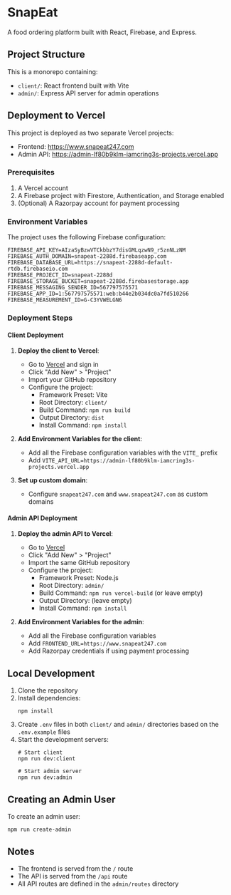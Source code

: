 # SnapEat

A food ordering platform built with React, Firebase, and Express.

## Project Structure

This is a monorepo containing:

- `client/`: React frontend built with Vite
- `admin/`: Express API server for admin operations

## Deployment to Vercel

This project is deployed as two separate Vercel projects:
- Frontend: https://www.snapeat247.com
- Admin API: https://admin-lf80b9klm-iamcring3s-projects.vercel.app

### Prerequisites

1. A Vercel account
2. A Firebase project with Firestore, Authentication, and Storage enabled
3. (Optional) A Razorpay account for payment processing

### Environment Variables

The project uses the following Firebase configuration:

```
FIREBASE_API_KEY=AIzaSyBzwVTCkbbzY7disGMLqzwN9_r5znNLzNM
FIREBASE_AUTH_DOMAIN=snapeat-2288d.firebaseapp.com
FIREBASE_DATABASE_URL=https://snapeat-2288d-default-rtdb.firebaseio.com
FIREBASE_PROJECT_ID=snapeat-2288d
FIREBASE_STORAGE_BUCKET=snapeat-2288d.firebasestorage.app
FIREBASE_MESSAGING_SENDER_ID=567797575571
FIREBASE_APP_ID=1:567797575571:web:b44e2b034dc0a7fd510266
FIREBASE_MEASUREMENT_ID=G-C3YVWELGN6
```

### Deployment Steps

#### Client Deployment

1. **Deploy the client to Vercel**:
   - Go to [Vercel](https://vercel.com) and sign in
   - Click "Add New" > "Project"
   - Import your GitHub repository
   - Configure the project:
     - Framework Preset: Vite
     - Root Directory: `client/`
     - Build Command: `npm run build`
     - Output Directory: `dist`
     - Install Command: `npm install`

2. **Add Environment Variables for the client**:
   - Add all the Firebase configuration variables with the `VITE_` prefix
   - Add `VITE_API_URL=https://admin-lf80b9klm-iamcring3s-projects.vercel.app`

3. **Set up custom domain**:
   - Configure `snapeat247.com` and `www.snapeat247.com` as custom domains

#### Admin API Deployment

1. **Deploy the admin API to Vercel**:
   - Go to [Vercel](https://vercel.com)
   - Click "Add New" > "Project"
   - Import the same GitHub repository
   - Configure the project:
     - Framework Preset: Node.js
     - Root Directory: `admin/`
     - Build Command: `npm run vercel-build` (or leave empty)
     - Output Directory: (leave empty)
     - Install Command: `npm install`

2. **Add Environment Variables for the admin**:
   - Add all the Firebase configuration variables
   - Add `FRONTEND_URL=https://www.snapeat247.com`
   - Add Razorpay credentials if using payment processing

## Local Development

1. Clone the repository
2. Install dependencies:
   ```
   npm install
   ```
3. Create `.env` files in both `client/` and `admin/` directories based on the `.env.example` files
4. Start the development servers:
   ```
   # Start client
   npm run dev:client

   # Start admin server
   npm run dev:admin
   ```

## Creating an Admin User

To create an admin user:
```
npm run create-admin
```

## Notes

- The frontend is served from the `/` route
- The API is served from the `/api` route
- All API routes are defined in the `admin/routes` directory
